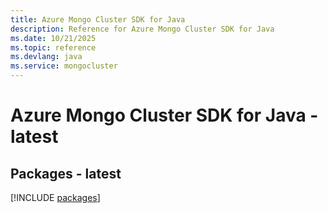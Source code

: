 ```yaml
---
title: Azure Mongo Cluster SDK for Java
description: Reference for Azure Mongo Cluster SDK for Java
ms.date: 10/21/2025
ms.topic: reference
ms.devlang: java
ms.service: mongocluster
---
```

# Azure Mongo Cluster SDK for Java - latest
## Packages - latest
[!INCLUDE [packages](mongo-cluster-index.md)]